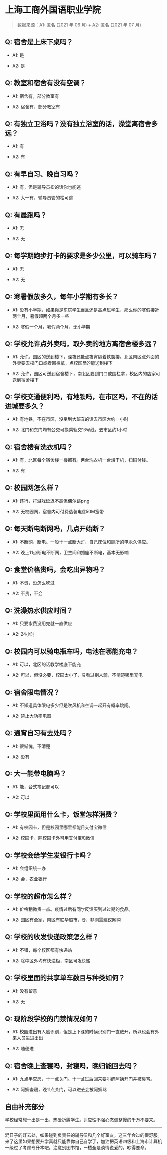 # 上海工商外国语职业学院

> 数据来源：A1: 匿名 (2021 年 06 月) + A2: 匿名 (2021 年 07 月)

## Q: 宿舍是上床下桌吗？

- A1: 是

- A2: 是

## Q: 教室和宿舍有没有空调？

- A1: 宿舍有，部分教室有

- A2: 宿舍有，部分教室有

## Q: 有独立卫浴吗？没有独立浴室的话，澡堂离宿舍多远？

- A1: 有

- A2: 有

## Q: 有早自习、晚自习吗？

- A1: 有，但是辅导员松的话你也能逃

- A2: 大一有，辅导员管的松可逃

## Q: 有晨跑吗？

- A1: 无

- A2: 无

## Q: 每学期跑步打卡的要求是多少公里，可以骑车吗？

- A1: 无

- A2: 无

## Q: 寒暑假放多久，每年小学期有多长？

- A1: 没有小学期，如果你是东院学生而且还是高点班学生，那么你的寒假接近两个月，暑假超两个月多一些

- A2: 寒假一个月，暑假两个月，无小学期

## Q: 学校允许点外卖吗，取外卖的地方离宿舍楼多远？

- A1: 允许。园区的送到楼下，深夜还能点夜宵隔着铁窗接。北区南区点外面的外卖要去校门口或者围栏拿，点校区里的能送到楼下

- A2: 允许，园区可送到宿舍楼下，南北区要到门口或围栏拿，校区内的店家可送到宿舍楼下

## Q: 学校交通便利吗，有地铁吗，在市区吗，不在的话进城要多久？

- A1: 有地铁，不在市区，没坐到大班车的话去市区大约一小时

- A2: 北门和东门均有公交可换乘轨交16号线，去市区约1小时

## Q: 宿舍楼有洗衣机吗？

- A1: 有，北区每个宿舍楼一楼都有。两台洗衣机一台烘干机，扫码付钱。

- A2: 有

## Q: 校园网怎么样？

- A1: 还行，打游戏延迟不高但偶尔跳ping

- A2: 无校园网，宿舍内可付费选装电信50M宽带

## Q: 每天断电断网吗，几点开始断？

- A1: 不断网，断电。一般十一点断大灯，自己床位和厕所的电永久供应。

- A2: 晚上11点断电不断网，卫生间和插座不断电，基本无影响

## Q: 食堂价格贵吗，会吃出异物吗？

- A1: 不贵，没怎么吃过

- A2: 不贵，不会

## Q: 洗澡热水供应时间？

- A1: 只要水费没用完就一直供应

- A2: 24小时

## Q: 校园内可以骑电瓶车吗，电池在哪能充电？

- A1: 可以，北区的话教学楼底下能充

- A2: 可以，但没必要，校园太小了，只看过别人骑，不清楚哪里充电

## Q: 宿舍限电情况？

- A1: 不知道具体限电多少但是吹风机和空调一起开有概率跳闸。

- A2: 禁止大功率电器

## Q: 通宵自习有去处吗？

- A1: 很惭愧，不清楚

- A2: 没有

## Q: 大一能带电脑吗？

- A1: 能，台式笔记都可以

- A2: 可以

## Q: 学校里面用什么卡，饭堂怎样消费？

- A1: 有校园卡，但是校园里哪里都能用支付宝微信

- A2: 校园卡，除校园卡外可用支付宝和微信

## Q: 学校会给学生发银行卡吗？

- A1: 会组织统一办

- A2: 会，农业银行

## Q: 学校的超市怎么样？

- A1: 价格稍微贵一点。疫情过后有同学反馈买到过过期的食品。

- A2: 园区有全家，南区有联华超市，贵，非刚需建议网购

## Q: 学校的收发快递政策怎么样？

- A1: 不错，每个校区都有快递站

- A2: 除中区外均有快递柜，南区可发快递

## Q: 学校里面的共享单车数目与种类如何？

- A1: 没有留意

- A2: 无

## Q: 现阶段学校的门禁情况如何？

- A1: 校园进出有人脸识别，但是上下课的时候识别门一直敞开，所以也会有外来人员进进出出

- A2: 随便进

## Q: 宿舍晚上查寝吗，封寝吗，晚归能回去吗？

- A1: 九点半查房，十一点关门。十一点过后回来要叫醒阿姨开门并被臭骂。

- A2: 阿姨查寝，晚11点关门，可以进去会被阿姨骂

## 自由补充部分

学校经常想一出是一出，热爱折腾学生。适应性不强心态调整慢的千万不要来。

***

混日子的好去处，如果碰到负责任的辅导员和几个好室友，这三年会过的很舒服。来了这里如果想要升学真就只能靠你自己自学了，加油把英语四级和上海市计算机一级过了考虑专升本吧。注意别图书馆，一楼全是谈情说爱的，吵得要命。